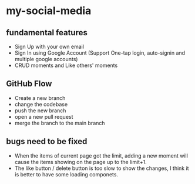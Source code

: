 # my-social-media

## fundamental features
- Sign Up with your own email
- Sign In using Google Account (Support One-tap login, auto-signin and multiple google accounts)
- CRUD moments and Like others' moments

## GitHub Flow
- Create a new branch
- change the codebase
- push the new branch
- open a new pull request
- merge the branch to the main branch

## bugs need to be fixed
- When the items of current page got the limit, adding a new moment will cause the items showing on the page up to the limit+1.
- The like button / delete button is too slow to show the changes, I think it is better to have some loading componets. 